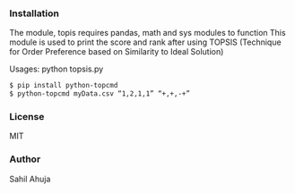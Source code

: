 ### Installation
The module, topis requires pandas, math and sys modules to function
This module is used to print the score and rank after using TOPSIS (Technique for Order Preference based on Similarity to Ideal Solution)

Usages: python topsis.py <InputDataFile> <Weights> <Impacts>
	
```sh
$ pip install python-topcmd
$ python-topcmd myData.csv “1,2,1,1” “+,+,-+”
```
### License
MIT
### Author
Sahil Ahuja
